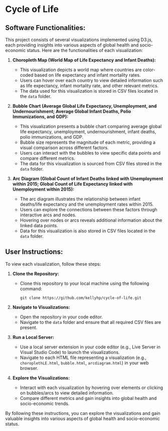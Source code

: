 # Cycle of Life

## Software Functionalities:

This project consists of several visualizations implemented using D3.js, each providing insights into various aspects of global health and socio-economic status. Here are the functionalities of each visualization:

1. **Choropleth Map (World Map of Life Expectancy and Infant Deaths):**
   - This visualization depicts a world map where countries are color-coded based on life expectancy and infant mortality rates.
   - Users can hover over each country to view detailed information such as life expectancy, infant mortality rate, and other relevant metrics.
   - The data used for this visualization is stored in CSV files located in the `data` folder.

2. **Bubble Chart (Average Global Life Expectancy, Unemployment, and Undernourishment; Average Global Infant Deaths, Polio Immunizations, and GDP):**
   - This visualization presents a bubble chart comparing average global life expectancy, unemployment, undernourishment, infant deaths, polio immunizations, and GDP.
   - Bubble size represents the magnitude of each metric, providing a visual comparison across different factors.
   - Users can interact with the bubbles to view specific data points and compare different metrics.
   - The data for this visualization is sourced from CSV files stored in the `data` folder.

3. **Arc Diagram (Global Count of Infant Deaths linked with Unemployment within 2015; Global Count of Life Expectancy linked with Unemployment within 2015):**
   - The arc diagram illustrates the relationship between infant deaths/life expectancy and the unemployment rates within 2015.
   - Users can explore the connections between these factors through interactive arcs and nodes.
   - Hovering over nodes or arcs reveals additional information about the linked data points.
   - Data for this visualization is also stored in CSV files located in the `data` folder.

## User Instructions:

To view each visualization, follow these steps:

1. **Clone the Repository:**
   - Clone this repository to your local machine using the following command:
     ```
     git clone https://github.com/kellyhp/cycle-of-life.git
     ```

2. **Navigate to Visualizations:**
   - Open the repository in your code editor.
   - Navigate to the `data` folder and ensure that all required CSV files are present.

3. **Run a Local Server:**
   - Use a local server extension in your code editor (e.g., Live Server in Visual Studio Code) to launch the visualizations.
   - Navigate to each HTML file representing a visualization (e.g., `choroplethLE.html`, `bubble.html`, `arcdiagram.html`) in your web browser.

4. **Explore the Visualizations:**
   - Interact with each visualization by hovering over elements or clicking on bubbles/arcs to view detailed information.
   - Compare different metrics and gain insights into global health and socio-economic trends.

By following these instructions, you can explore the visualizations and gain valuable insights into various aspects of global health and socio-economic status.